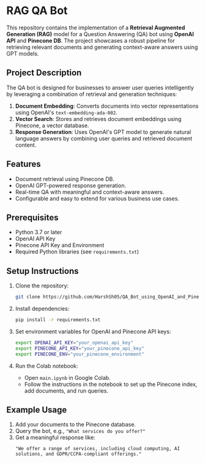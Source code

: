 
# RAG QA Bot

This repository contains the implementation of a **Retrieval Augmented Generation (RAG)** model for a Question Answering (QA) bot using **OpenAI API** and **Pinecone DB**. The project showcases a robust pipeline for retrieving relevant documents and generating context-aware answers using GPT models.

## Project Description

The QA bot is designed for businesses to answer user queries intelligently by leveraging a combination of retrieval and generation techniques:

1. **Document Embedding**: Converts documents into vector representations using OpenAI's `text-embedding-ada-002`.
2. **Vector Search**: Stores and retrieves document embeddings using Pinecone, a vector database.
3. **Response Generation**: Uses OpenAI's GPT model to generate natural language answers by combining user queries and retrieved document content.

## Features

- Document retrieval using Pinecone DB.
- OpenAI GPT-powered response generation.
- Real-time QA with meaningful and context-aware answers.
- Configurable and easy to extend for various business use cases.

## Prerequisites

- Python 3.7 or later
- OpenAI API Key
- Pinecone API Key and Environment
- Required Python libraries (see `requirements.txt`)

## Setup Instructions

1. Clone the repository:
   ```bash
   git clone https://github.com/HarshSh05/QA_Bot_using_OpenAI_and_PineconeDB
   ```

2. Install dependencies:
   ```bash
   pip install -r requirements.txt
   ```

3. Set environment variables for OpenAI and Pinecone API keys:
   ```bash
   export OPENAI_API_KEY="your_openai_api_key"
   export PINECONE_API_KEY="your_pinecone_api_key"
   export PINECONE_ENV="your_pinecone_environment"
   ```

4. Run the Colab notebook:
   - Open `main.ipynb` in Google Colab.
   - Follow the instructions in the notebook to set up the Pinecone index, add documents, and run queries.

## Example Usage

1. Add your documents to the Pinecone database.
2. Query the bot, e.g., `"What services do you offer?"`
3. Get a meaningful response like:
   ```
   "We offer a range of services, including cloud computing, AI solutions, and GDPR/CCPA-compliant offerings."
   ```
